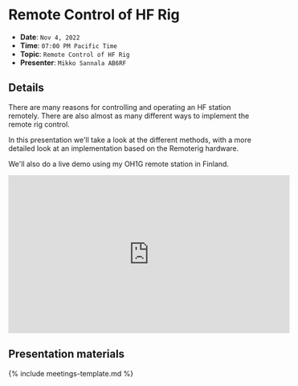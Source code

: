 # Remote Control of HF Rig

* **Date**: `Nov 4, 2022`
* **Time**: `07:00 PM Pacific Time`
* **Topic**: `Remote Control of HF Rig`
* **Presenter**: `Mikko Sannala AB6RF`

## Details

There are many reasons for controlling and operating an HF station
remotely. There are also almost as many different ways to implement the remote rig control.

In this presentation we'll take a look at the different methods, with a more detailed look at an implementation based on the Remoterig hardware.

We'll also do a live demo using my OH1G remote station in Finland.

<iframe width="560" height="315" src="https://www.youtube.com/embed/e-mQTBoN0Og?si=eiGfiuC5gZ6O0OXj" title="YouTube video player" frameborder="0" allow="accelerometer; autoplay; clipboard-write; encrypted-media; gyroscope; picture-in-picture; web-share" referrerpolicy="strict-origin-when-cross-origin" allowfullscreen></iframe>

## Presentation materials

{% include meetings-template.md %}

